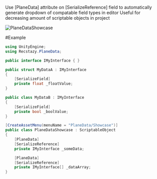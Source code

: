 Use [PlaneData] attribute on [SerializeReference] field to automatically generate dropdown of compatable field types in editor
Useful for decreasing amount of scriptable objects in project

![PlaneDataShowcase](https://user-images.githubusercontent.com/30838103/154221762-4bb81601-c41a-4dc5-8ef3-a0f0177522bf.gif)

#Example
```csharp
using UnityEngine;
using Recstazy.PlaneData;

public interface IMyInterface { }

public struct MyDataA : IMyInterface 
{
    [SerializeField]
    private float _floatValue;
}

public class MyDataB : IMyInterface 
{
    [SerializeField]
    private bool _boolValue;
}

[CreateAssetMenu(menuName = "PlaneData/Showcase")]
public class PlaneDataShowcase : ScriptableObject
{
    [PlaneData]
    [SerializeReference]
    private IMyInterface _someData;

    [PlaneData]
    [SerializeReference]
    private IMyInterface[] _dataArray;
}
```
